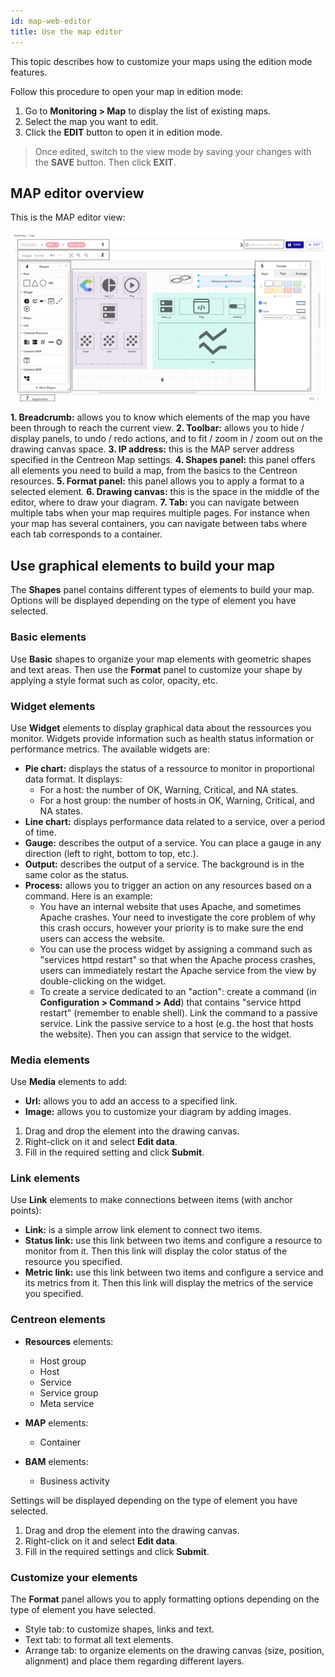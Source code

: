 ```yaml
---
id: map-web-editor
title: Use the map editor
---
```


This topic describes how to customize your maps using the edition mode features.

Follow this procedure to open your map in edition mode:

1. Go to **Monitoring > Map** to display the list of existing maps.
2. Select the map you want to edit.
3. Click the **EDIT** button to open it in edition mode.

> Once edited, switch to the view mode by saving your changes with the **SAVE** button. Then click **EXIT**.

## MAP editor overview

This is the MAP editor view:

![image](../assets/graph-views/ng/map-web-editor-description%2C.png)

**1. Breadcrumb:** allows you to know which elements of the map you have been through to reach the current view. 
**2. Toolbar:** allows you to hide / display panels,  to undo / redo actions, and to fit / zoom in / zoom out on the drawing canvas space.
**3. IP address:** this is the MAP server address specified in the Centreon Map settings.
**4. Shapes panel:** this panel offers all elements you need to build a map, from the basics to the Centreon resources.
**5. Format panel:** this panel allows you to apply a format to a selected element.
**6. Drawing canvas:** this is the space in the middle of the editor, where to draw your diagram.
**7. Tab:** you can navigate between multiple tabs when your map requires multiple pages. For instance when your map has several containers, you can navigate between tabs where each tab corresponds to a container.

## Use graphical elements to build your map

The **Shapes** panel contains different types of elements to build your map. Options will be displayed depending on the type of element you have selected.

### Basic elements

Use **Basic** shapes to organize your map elements with geometric shapes and text areas. Then use the **Format** panel to customize your shape by applying a style format such as color, opacity, etc.

### Widget elements

Use **Widget** elements to display graphical data about the ressources you monitor. Widgets provide information such as health status information or performance metrics. The available widgets are:
- **Pie chart:** displays the status of a ressource to monitor in proportional data format. It displays:
  - For a host: the number of OK, Warning, Critical, and NA states.
  - For a host group: the number of hosts in OK, Warning, Critical, and NA states.
- **Line chart:** displays performance data related to a service, over a period of time.
- **Gauge:** describes the output of a service. You can place a gauge in any direction (left to right, bottom to top, etc.).
- **Output:** describes the output of a service. The background is in the same color as the status.
- **Process:** allows you to trigger an action on any resources based on a command. Here is an example:
  - You have an internal website that uses Apache, and sometimes Apache crashes. Your need to investigate the core problem of why this crash occurs, however your priority is to make sure the end users can access the website.
  - You can use the process widget by assigning a command such as "services httpd restart" so that when the Apache process crashes, users can immediately restart the Apache service from the view by double-clicking on the widget.
  - To create a service dedicated to an "action": create a command (in **Configuration > Command > Add**) that contains "service httpd restart" (remember to enable shell). Link the command to a passive service. Link the passive service to a host (e.g. the host that hosts the website). Then you can assign that service to the widget.

### Media elements

Use **Media** elements to add:
- **Url:** allows you to add an access to a specified link.
- **Image:** allows you to customize your diagram by adding images.  

1. Drag and drop the element into the drawing canvas.
2. Right-click on it and select **Edit data**.
3. Fill in the required setting and click **Submit**.

### Link elements

Use **Link** elements to make connections between items (with anchor points):
- **Link:** is a simple arrow link element to connect two items.
- **Status link:** use this link between two items and configure a resource to monitor from it. Then this link will display the color status of the resource you specified.
- **Metric link:** use this link between two items and configure a service and its metrics from it. Then this link will display the metrics of the service you specified. 

### Centreon elements

- **Resources** elements:
  - Host group
  - Host
  - Service
  - Service group
  - Meta service

- **MAP** elements:
  - Container

- **BAM** elements:
  - Business activity

Settings will be displayed depending on the type of element you have selected.

1. Drag and drop the element into the drawing canvas.
2. Right-click on it and select **Edit data**.
3. Fill in the required settings and click **Submit**.

### Customize your elements

The **Format** panel allows you to apply formatting options depending on the type of element you have selected.
- Style tab: to customize shapes, links and text.
- Text tab: to format all text elements.
- Arrange tab: to organize elements on the drawing canvas (size, position, alignment) and place them regarding different layers.
